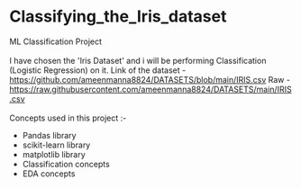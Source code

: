# Classifying_the_Iris_dataset
ML Classification Project
<br><br>
I have chosen the 'Iris Dataset' and i will be performing Classification (Logistic Regression) on it.
Link of the dataset - https://github.com/ameenmanna8824/DATASETS/blob/main/IRIS.csv
Raw - https://raw.githubusercontent.com/ameenmanna8824/DATASETS/main/IRIS.csv
<br><br>
Concepts used in this project :-
- Pandas library
- scikit-learn library
- matplotlib library
- Classification concepts
- EDA concepts
